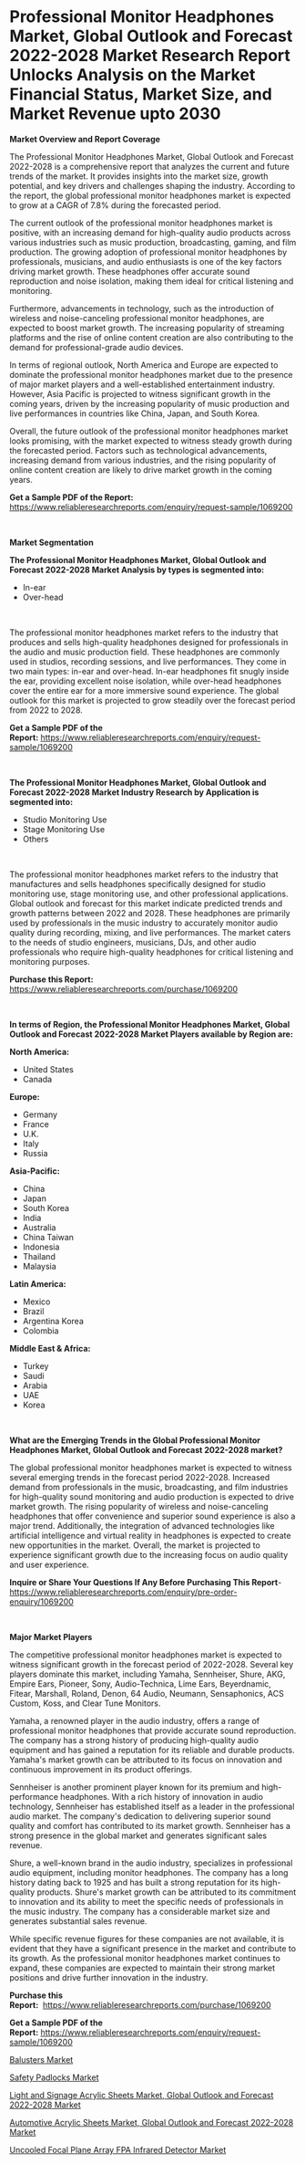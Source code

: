 <p><h1>Professional Monitor Headphones Market, Global Outlook and Forecast 2022-2028 Market Research Report Unlocks Analysis on the Market Financial Status, Market Size, and Market Revenue upto 2030</h1></p><p><strong>Market Overview and Report Coverage</strong></p>
<p><p>The Professional Monitor Headphones Market, Global Outlook and Forecast 2022-2028 is a comprehensive report that analyzes the current and future trends of the market. It provides insights into the market size, growth potential, and key drivers and challenges shaping the industry. According to the report, the global professional monitor headphones market is expected to grow at a CAGR of 7.8% during the forecasted period.</p><p>The current outlook of the professional monitor headphones market is positive, with an increasing demand for high-quality audio products across various industries such as music production, broadcasting, gaming, and film production. The growing adoption of professional monitor headphones by professionals, musicians, and audio enthusiasts is one of the key factors driving market growth. These headphones offer accurate sound reproduction and noise isolation, making them ideal for critical listening and monitoring.</p><p>Furthermore, advancements in technology, such as the introduction of wireless and noise-canceling professional monitor headphones, are expected to boost market growth. The increasing popularity of streaming platforms and the rise of online content creation are also contributing to the demand for professional-grade audio devices.</p><p>In terms of regional outlook, North America and Europe are expected to dominate the professional monitor headphones market due to the presence of major market players and a well-established entertainment industry. However, Asia Pacific is projected to witness significant growth in the coming years, driven by the increasing popularity of music production and live performances in countries like China, Japan, and South Korea.</p><p>Overall, the future outlook of the professional monitor headphones market looks promising, with the market expected to witness steady growth during the forecasted period. Factors such as technological advancements, increasing demand from various industries, and the rising popularity of online content creation are likely to drive market growth in the coming years.</p></p>
<p><strong>Get a Sample PDF of the Report:</strong> <a href="https://www.reliableresearchreports.com/enquiry/request-sample/1069200">https://www.reliableresearchreports.com/enquiry/request-sample/1069200</a></p>
<p>&nbsp;</p>
<p><strong>Market Segmentation</strong></p>
<p><strong>The Professional Monitor Headphones Market, Global Outlook and Forecast 2022-2028 Market Analysis by types is segmented into:</strong></p>
<p><ul><li>In-ear</li><li>Over-head</li></ul></p>
<p>&nbsp;</p>
<p><p>The professional monitor headphones market refers to the industry that produces and sells high-quality headphones designed for professionals in the audio and music production field. These headphones are commonly used in studios, recording sessions, and live performances. They come in two main types: in-ear and over-head. In-ear headphones fit snugly inside the ear, providing excellent noise isolation, while over-head headphones cover the entire ear for a more immersive sound experience. The global outlook for this market is projected to grow steadily over the forecast period from 2022 to 2028.</p></p>
<p><strong>Get a Sample PDF of the Report:</strong>&nbsp;<a href="https://www.reliableresearchreports.com/enquiry/request-sample/1069200">https://www.reliableresearchreports.com/enquiry/request-sample/1069200</a></p>
<p>&nbsp;</p>
<p><strong>The Professional Monitor Headphones Market, Global Outlook and Forecast 2022-2028 Market Industry Research by Application is segmented into:</strong></p>
<p><ul><li>Studio Monitoring Use</li><li>Stage Monitoring Use</li><li>Others</li></ul></p>
<p>&nbsp;</p>
<p><p>The professional monitor headphones market refers to the industry that manufactures and sells headphones specifically designed for studio monitoring use, stage monitoring use, and other professional applications. Global outlook and forecast for this market indicate predicted trends and growth patterns between 2022 and 2028. These headphones are primarily used by professionals in the music industry to accurately monitor audio quality during recording, mixing, and live performances. The market caters to the needs of studio engineers, musicians, DJs, and other audio professionals who require high-quality headphones for critical listening and monitoring purposes.</p></p>
<p><strong>Purchase this Report:</strong>&nbsp; <a href="https://www.reliableresearchreports.com/purchase/1069200">https://www.reliableresearchreports.com/purchase/1069200</a></p>
<p>&nbsp;</p>
<p><strong>In terms of Region, the Professional Monitor Headphones Market, Global Outlook and Forecast 2022-2028 Market Players available by Region are:</strong></p>
<p>
    <p> <strong> North America: </strong>
        <ul>
            <li>United States</li>
            <li>Canada</li>
        </ul>
        </p> 
    <p> <strong> Europe: </strong>
        <ul>
            <li>Germany</li>
            <li>France</li>
            <li>U.K.</li>
            <li>Italy</li>
            <li>Russia</li>
        </ul>
        </p> 
    <p> <strong> Asia-Pacific: </strong>
        <ul>
            <li>China</li>
            <li>Japan</li>
            <li>South Korea</li>
            <li>India</li>
            <li>Australia</li>
            <li>China Taiwan</li>
            <li>Indonesia</li>
            <li>Thailand</li>
            <li>Malaysia</li>
        </ul>
        </p> 
    <p> <strong> Latin America: </strong>
        <ul>
            <li>Mexico</li>
            <li>Brazil</li>
            <li>Argentina Korea</li>
            <li>Colombia</li>
        </ul>
        </p> 
    <p> <strong> Middle East & Africa: </strong>
        <ul>
            <li>Turkey</li>
            <li>Saudi</li>
            <li>Arabia</li>
            <li>UAE</li>
            <li>Korea</li>
        </ul>
    </p>
    </p>
<p>&nbsp;</p>
<p><strong>What are the Emerging Trends in the Global Professional Monitor Headphones Market, Global Outlook and Forecast 2022-2028 market?</strong></p>
<p><p>The global professional monitor headphones market is expected to witness several emerging trends in the forecast period 2022-2028. Increased demand from professionals in the music, broadcasting, and film industries for high-quality sound monitoring and audio production is expected to drive market growth. The rising popularity of wireless and noise-canceling headphones that offer convenience and superior sound experience is also a major trend. Additionally, the integration of advanced technologies like artificial intelligence and virtual reality in headphones is expected to create new opportunities in the market. Overall, the market is projected to experience significant growth due to the increasing focus on audio quality and user experience.</p></p>
<p><strong>Inquire or Share Your Questions If Any Before Purchasing This Report</strong>- <a href="https://www.reliableresearchreports.com/enquiry/pre-order-enquiry/1069200">https://www.reliableresearchreports.com/enquiry/pre-order-enquiry/1069200</a></p>
<p>&nbsp;</p>
<p><strong>Major Market Players</strong></p>
<p><p>The competitive professional monitor headphones market is expected to witness significant growth in the forecast period of 2022-2028. Several key players dominate this market, including Yamaha, Sennheiser, Shure, AKG, Empire Ears, Pioneer, Sony, Audio-Technica, Lime Ears, Beyerdnamic, Fitear, Marshall, Roland, Denon, 64 Audio, Neumann, Sensaphonics, ACS Custom, Koss, and Clear Tune Monitors.</p><p>Yamaha, a renowned player in the audio industry, offers a range of professional monitor headphones that provide accurate sound reproduction. The company has a strong history of producing high-quality audio equipment and has gained a reputation for its reliable and durable products. Yamaha's market growth can be attributed to its focus on innovation and continuous improvement in its product offerings.</p><p>Sennheiser is another prominent player known for its premium and high-performance headphones. With a rich history of innovation in audio technology, Sennheiser has established itself as a leader in the professional audio market. The company's dedication to delivering superior sound quality and comfort has contributed to its market growth. Sennheiser has a strong presence in the global market and generates significant sales revenue.</p><p>Shure, a well-known brand in the audio industry, specializes in professional audio equipment, including monitor headphones. The company has a long history dating back to 1925 and has built a strong reputation for its high-quality products. Shure's market growth can be attributed to its commitment to innovation and its ability to meet the specific needs of professionals in the music industry. The company has a considerable market size and generates substantial sales revenue.</p><p>While specific revenue figures for these companies are not available, it is evident that they have a significant presence in the market and contribute to its growth. As the professional monitor headphones market continues to expand, these companies are expected to maintain their strong market positions and drive further innovation in the industry.</p></p>
<p><strong>Purchase this Report:</strong>&nbsp;&nbsp;<a href="https://www.reliableresearchreports.com/purchase/1069200">https://www.reliableresearchreports.com/purchase/1069200</a></p>
<p></p>
<p><strong>Get a Sample PDF of the Report:</strong>&nbsp;<a href="https://www.reliableresearchreports.com/enquiry/request-sample/1069200">https://www.reliableresearchreports.com/enquiry/request-sample/1069200</a></p>
<p><p><a href="https://www.linkedin.com/pulse/balusters-market-research-report-provides-thorough-industry-ekyme/">Balusters Market</a></p><p><a href="https://www.linkedin.com/pulse/decoding-safety-padlocks-market-deep-dive-latest-trends-segmentation-umi5e/">Safety Padlocks Market</a></p><p><a href="https://github.com/RickHolmes3/Market-Research-Report-List-1/blob/main/light-and-signage-acrylic-sheets-market-global-outlook-and-forecast-2022-2028-market.md">Light and Signage Acrylic Sheets Market, Global Outlook and Forecast 2022-2028 Market</a></p><p><a href="https://github.com/GroverBarry/Market-Research-Report-List-1/blob/main/automotive-acrylic-sheets-market-global-outlook-and-forecast-2022-2028-market.md">Automotive Acrylic Sheets Market, Global Outlook and Forecast 2022-2028 Market</a></p><p><a href="https://www.reportprime.com/uncooled-focal-plane-array-fpa-infrared-detector-r3593">Uncooled Focal Plane Array FPA Infrared Detector Market</a></p></p>